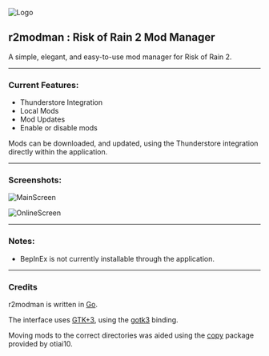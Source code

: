 ![Logo](https://i.imgur.com/rdImc3h.png)

## r2modman : Risk of Rain 2 Mod Manager

A simple, elegant, and easy-to-use mod manager for Risk of Rain 2.

---

### Current Features:
- Thunderstore Integration
- Local Mods
- Mod Updates
- Enable or disable mods

Mods can be downloaded, and updated, using the Thunderstore integration directly within the application.

---

### Screenshots:

![MainScreen](https://i.imgur.com/gpk8zNk.png)

![OnlineScreen](https://i.imgur.com/PQFfCwA.png)

---

### Notes:
- BepInEx is not currently installable through the application.

---

### Credits

r2modman is written in [Go](https://golang.org).

The interface uses [GTK+3](https://gtk.org), using the [gotk3](https://github.com/gotk3/gotk3) binding.

Moving mods to the correct directories was aided using the [copy](https://github.com/otiai10/copy) package provided by otiai10.

